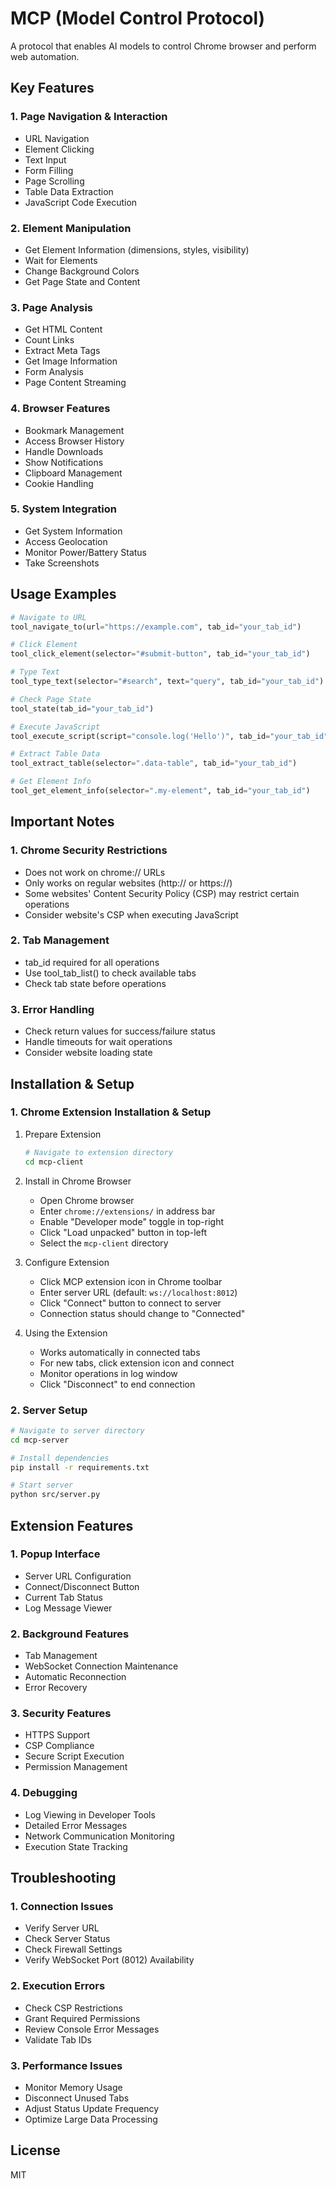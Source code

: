 # MCP (Model Control Protocol)

A protocol that enables AI models to control Chrome browser and perform web automation.

## Key Features

### 1. Page Navigation & Interaction
- URL Navigation
- Element Clicking
- Text Input
- Form Filling
- Page Scrolling
- Table Data Extraction
- JavaScript Code Execution

### 2. Element Manipulation
- Get Element Information (dimensions, styles, visibility)
- Wait for Elements
- Change Background Colors
- Get Page State and Content

### 3. Page Analysis
- Get HTML Content
- Count Links
- Extract Meta Tags
- Get Image Information
- Form Analysis
- Page Content Streaming

### 4. Browser Features
- Bookmark Management
- Access Browser History
- Handle Downloads
- Show Notifications
- Clipboard Management
- Cookie Handling

### 5. System Integration
- Get System Information
- Access Geolocation
- Monitor Power/Battery Status
- Take Screenshots

## Usage Examples

```python
# Navigate to URL
tool_navigate_to(url="https://example.com", tab_id="your_tab_id")

# Click Element
tool_click_element(selector="#submit-button", tab_id="your_tab_id")

# Type Text
tool_type_text(selector="#search", text="query", tab_id="your_tab_id")

# Check Page State
tool_state(tab_id="your_tab_id")

# Execute JavaScript
tool_execute_script(script="console.log('Hello')", tab_id="your_tab_id")

# Extract Table Data
tool_extract_table(selector=".data-table", tab_id="your_tab_id")

# Get Element Info
tool_get_element_info(selector=".my-element", tab_id="your_tab_id")
```

## Important Notes

### 1. Chrome Security Restrictions
- Does not work on chrome:// URLs
- Only works on regular websites (http:// or https://)
- Some websites' Content Security Policy (CSP) may restrict certain operations
- Consider website's CSP when executing JavaScript

### 2. Tab Management
- tab_id required for all operations
- Use tool_tab_list() to check available tabs
- Check tab state before operations

### 3. Error Handling
- Check return values for success/failure status
- Handle timeouts for wait operations
- Consider website loading state

## Installation & Setup

### 1. Chrome Extension Installation & Setup
1. Prepare Extension
   ```bash
   # Navigate to extension directory
   cd mcp-client
   ```

2. Install in Chrome Browser
   - Open Chrome browser
   - Enter `chrome://extensions/` in address bar
   - Enable "Developer mode" toggle in top-right
   - Click "Load unpacked" button in top-left
   - Select the `mcp-client` directory

3. Configure Extension
   - Click MCP extension icon in Chrome toolbar
   - Enter server URL (default: `ws://localhost:8012`)
   - Click "Connect" button to connect to server
   - Connection status should change to "Connected"

4. Using the Extension
   - Works automatically in connected tabs
   - For new tabs, click extension icon and connect
   - Monitor operations in log window
   - Click "Disconnect" to end connection

### 2. Server Setup
```bash
# Navigate to server directory
cd mcp-server

# Install dependencies
pip install -r requirements.txt

# Start server
python src/server.py
```

## Extension Features

### 1. Popup Interface
- Server URL Configuration
- Connect/Disconnect Button
- Current Tab Status
- Log Message Viewer

### 2. Background Features
- Tab Management
- WebSocket Connection Maintenance
- Automatic Reconnection
- Error Recovery

### 3. Security Features
- HTTPS Support
- CSP Compliance
- Secure Script Execution
- Permission Management

### 4. Debugging
- Log Viewing in Developer Tools
- Detailed Error Messages
- Network Communication Monitoring
- Execution State Tracking

## Troubleshooting

### 1. Connection Issues
- Verify Server URL
- Check Server Status
- Check Firewall Settings
- Verify WebSocket Port (8012) Availability

### 2. Execution Errors
- Check CSP Restrictions
- Grant Required Permissions
- Review Console Error Messages
- Validate Tab IDs

### 3. Performance Issues
- Monitor Memory Usage
- Disconnect Unused Tabs
- Adjust Status Update Frequency
- Optimize Large Data Processing

## License

MIT 